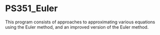﻿# PS351_Euler
This program consists of approaches to approximating various equations using the Euler method, and an improved version of the Euler method.
